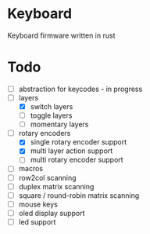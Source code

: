 # Keyboard
Keyboard firmware written in rust 

# Todo
- [ ] abstraction for keycodes - in progress
- [ ] layers
    - [x] switch layers
    - [ ] toggle layers
    - [ ] momentary layers
- [ ] rotary encoders
    - [x] single rotary encoder support
    - [x] multi layer action support
    - [ ] multi rotary encoder support
- [ ] macros
- [ ] row2col scanning
- [ ] duplex matrix scanning
- [ ] square / round-robin matrix scanning
- [ ] mouse keys
- [ ] oled display support
- [ ] led support
